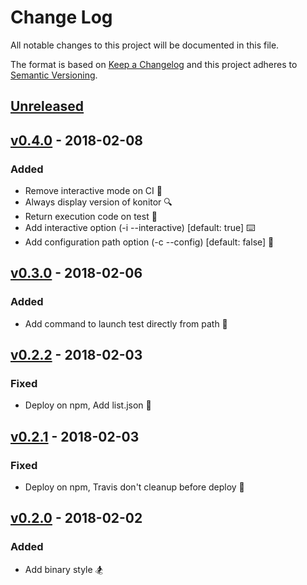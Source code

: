 # Change Log

All notable changes to this project will be documented in this file.

The format is based on [Keep a Changelog](http://keepachangelog.com/)
and this project adheres to [Semantic Versioning](http://semver.org/).


## [Unreleased]


## [v0.4.0] - 2018-02-08
### Added
- Remove interactive mode on CI 💉
- Always display version of konitor 🔍
- Return execution code on test 💪
- Add interactive option (-i --interactive) [default: true] ⌨️
- Add configuration path option (-c --config) [default: false] 🎒


## [v0.3.0] - 2018-02-06
### Added
- Add command to launch test directly from path 🐶


## [v0.2.2] - 2018-02-03
### Fixed
- Deploy on npm, Add list.json 🤪


## [v0.2.1] - 2018-02-03
### Fixed
- Deploy on npm, Travis don't cleanup before deploy 🛁


## [v0.2.0] - 2018-02-02
### Added
- Add binary style 🏂


[unreleased]: https://github.com/konnectors/konitor/compare/v0.4.0...HEAD
[v0.4.0]: https://github.com/konnectors/konitor/compare/v0.3.0...v0.4.0
[v0.3.0]: https://github.com/konnectors/konitor/compare/v0.2.2...v0.3.0
[v0.2.2]: https://github.com/konnectors/konitor/compare/v0.2.1...v0.2.2
[v0.2.1]: https://github.com/konnectors/konitor/compare/v0.2.0...v0.2.1
[v0.2.0]: https://github.com/konnectors/konitor/compare/v0.1.1...v0.2.0
